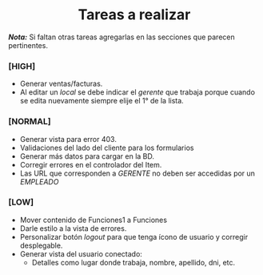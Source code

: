 <div align="center">
  <h1>Tareas a realizar</h1>
</div>

___Nota:___ Si faltan otras tareas agregarlas en las secciones que parecen pertinentes.

### **[HIGH]**
+ Generar ventas/facturas.
+ Al editar un _local_ se debe indicar el _gerente_ que trabaja porque cuando se edita nuevamente siempre elije el 1° de la lista.


### **[NORMAL]**
+ Generar vista para error 403.
+ Validaciones del lado del cliente para los formularios
+ Generar más datos para cargar en la BD.
+ Corregir errores en el controlador del Item.
+ Las URL que corresponden a _GERENTE_ no deben ser accedidas por un _EMPLEADO_


### **[LOW]**
+ Mover contenido de Funciones1 a Funciones
+ Darle estilo a la vista de errores.
+ Personalizar botón _logout_ para que tenga ícono de usuario y corregir desplegable.
+ Generar vista del usuario conectado:
	+ Detalles como lugar donde trabaja, nombre, apellido, dni, etc.
